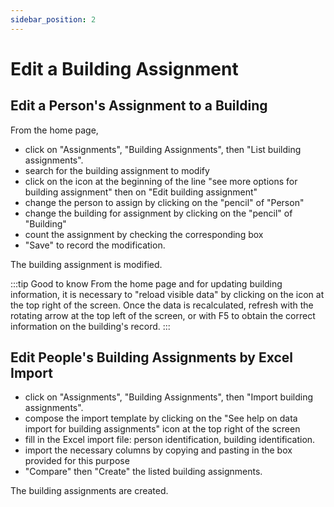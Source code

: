 ```yaml
---
sidebar_position: 2
---
```

# Edit a Building Assignment


## Edit a Person's Assignment to a Building

From the home page,

-   click on "Assignments", "Building Assignments", then "List building assignments".
-   search for the building assignment to modify
-   click on the icon at the beginning of the line "see more options for building assignment" then on "Edit building assignment"
-   change the person to assign by clicking on the "pencil" of "Person"
-   change the building for assignment by clicking on the "pencil" of "Building"
-   count the assignment by checking the corresponding box
-   "Save" to record the modification.

The building assignment is modified.

:::tip Good to know
From the home page and for updating building information, it is necessary to "reload visible data" by clicking on the icon at the top right of the screen. Once the data is recalculated, refresh with the rotating arrow at the top left of the screen, or with F5 to obtain the correct information on the building's record.
:::


## Edit People's Building Assignments by Excel Import

-   click on "Assignments", "Building Assignments", then "Import building assignments".
-   compose the import template by clicking on the "See help on data import for building assignments" icon at the top right of the screen
-   fill in the Excel import file: person identification, building identification.
-   import the necessary columns by copying and pasting in the box provided for this purpose
-   "Compare" then "Create" the listed building assignments.

The building assignments are created.
